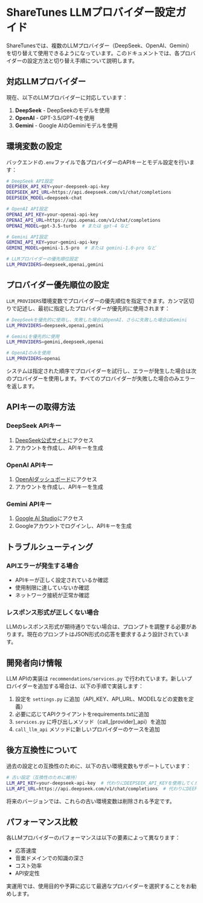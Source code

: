 # ShareTunes LLMプロバイダー設定ガイド

ShareTunesでは、複数のLLMプロバイダー（DeepSeek、OpenAI、Gemini）を切り替えて使用できるようになっています。このドキュメントでは、各プロバイダーの設定方法と切り替え手順について説明します。

## 対応LLMプロバイダー

現在、以下のLLMプロバイダーに対応しています：

1. **DeepSeek** - DeepSeekのモデルを使用
2. **OpenAI** - GPT-3.5/GPT-4を使用
3. **Gemini** - Google AIのGeminiモデルを使用

## 環境変数の設定

バックエンドの`.env`ファイルで各プロバイダーのAPIキーとモデル設定を行います：

```bash
# DeepSeek API設定
DEEPSEEK_API_KEY=your-deepseek-api-key
DEEPSEEK_API_URL=https://api.deepseek.com/v1/chat/completions
DEEPSEEK_MODEL=deepseek-chat

# OpenAI API設定
OPENAI_API_KEY=your-openai-api-key
OPENAI_API_URL=https://api.openai.com/v1/chat/completions
OPENAI_MODEL=gpt-3.5-turbo  # または gpt-4 など

# Gemini API設定
GEMINI_API_KEY=your-gemini-api-key
GEMINI_MODEL=gemini-1.5-pro  # または gemini-1.0-pro など

# LLMプロバイダーの優先順位設定
LLM_PROVIDERS=deepseek,openai,gemini
```

## プロバイダー優先順位の設定

`LLM_PROVIDERS`環境変数でプロバイダーの優先順位を指定できます。カンマ区切りで記述し、最初に指定したプロバイダーが優先的に使用されます：

```bash
# DeepSeekを優先的に使用し、失敗した場合はOpenAI、さらに失敗した場合はGemini
LLM_PROVIDERS=deepseek,openai,gemini

# Geminiを優先的に使用
LLM_PROVIDERS=gemini,deepseek,openai

# OpenAIのみを使用
LLM_PROVIDERS=openai
```

システムは指定された順序でプロバイダーを試行し、エラーが発生した場合は次のプロバイダーを使用します。すべてのプロバイダーが失敗した場合のみエラーを返します。

## APIキーの取得方法

### DeepSeek APIキー

1. [DeepSeek公式サイト](https://deepseek.com/)にアクセス
2. アカウントを作成し、APIキーを生成

### OpenAI APIキー

1. [OpenAIダッシュボード](https://platform.openai.com/)にアクセス
2. アカウントを作成し、APIキーを生成

### Gemini APIキー

1. [Google AI Studio](https://makersuite.google.com/app/apikey)にアクセス
2. Googleアカウントでログインし、APIキーを生成

## トラブルシューティング

### APIエラーが発生する場合

- APIキーが正しく設定されているか確認
- 使用制限に達していないか確認
- ネットワーク接続が正常か確認

### レスポンス形式が正しくない場合

LLMのレスポンス形式が期待通りでない場合は、プロンプトを調整する必要があります。現在のプロンプトはJSON形式の応答を要求するよう設計されています。

## 開発者向け情報

LLM APIの実装は `recommendations/services.py` で行われています。新しいプロバイダーを追加する場合は、以下の手順で実装します：

1. 設定を `settings.py` に追加（API_KEY、API_URL、MODELなどの変数を定義）
2. 必要に応じてAPIクライアントをrequirements.txtに追加
3. `services.py` に呼び出しメソッド（call_[provider]_api）を追加
4. `call_llm_api` メソッドに新しいプロバイダーのケースを追加

## 後方互換性について

過去の設定との互換性のために、以下の古い環境変数もサポートしています：

```bash
# 古い設定（互換性のために維持）
LLM_API_KEY=your-deepseek-api-key  # 代わりにDEEPSEEK_API_KEYを使用してください
LLM_API_URL=https://api.deepseek.com/v1/chat/completions  # 代わりにDEEPSEEK_API_URLを使用してください
```

将来のバージョンでは、これらの古い環境変数は削除される予定です。

## パフォーマンス比較

各LLMプロバイダーのパフォーマンスは以下の要素によって異なります：

- 応答速度
- 音楽ドメインでの知識の深さ
- コスト効率
- API安定性

実運用では、使用目的や予算に応じて最適なプロバイダーを選択することをお勧めします。